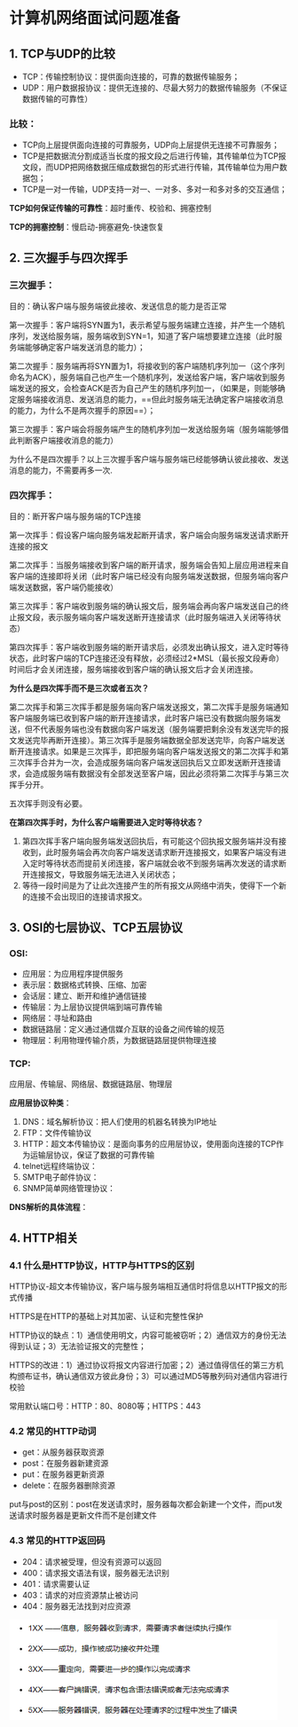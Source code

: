 # 计算机网络面试问题准备

## 1. TCP与UDP的比较

- TCP：传输控制协议：提供面向连接的，可靠的数据传输服务；
- UDP：用户数据报协议：提供无连接的、尽最大努力的数据传输服务（不保证数据传输的可靠性）

### 比较：

- TCP向上层提供面向连接的可靠服务，UDP向上层提供无连接不可靠服务；
- TCP是把数据流分割成适当长度的报文段之后进行传输，其传输单位为TCP报文段，而UDP把网络数据压缩成数据包的形式进行传输，其传输单位为用户数据包；
- TCP是一对一传输，UDP支持一对一、一对多、多对一和多对多的交互通信；

**TCP如何保证传输的可靠性**：超时重传、校验和、拥塞控制

**TCP的拥塞控制**：慢启动-拥塞避免-快速恢复

## 2. 三次握手与四次挥手

### 三次握手：

目的：确认客户端与服务端彼此接收、发送信息的能力是否正常

第一次握手：客户端将SYN置为1，表示希望与服务端建立连接，并产生一个随机序列，发送给服务端，服务端收到SYN=1，知道了客户端想要建立连接（此时服务端能够确定客户端发送消息的能力）；

第二次握手：服务端再将SYN置为1，将接收到的客户端随机序列加一（这个序列命名为ACK），服务端自己也产生一个随机序列，发送给客户端，客户端收到服务端发送的报文，会检查ACK是否为自己产生的随机序列加一，（如果是，则能够确定服务端接收消息、发送消息的能力，==但此时服务端无法确定客户端接收消息的能力，为什么不是两次握手的原因==）；

第三次握手：客户端会将服务端产生的随机序列加一发送给服务端（服务端能够借此判断客户端接收消息的能力）

为什么不是四次握手？以上三次握手客户端与服务端已经能够确认彼此接收、发送消息的能力，不需要再多一次.

### 四次挥手：

目的：断开客户端与服务端的TCP连接

第一次挥手：假设客户端向服务端发起断开请求，客户端会向服务端发送请求断开连接的报文

第二次挥手：当服务端接收到客户端的断开请求，服务端会告知上层应用进程来自客户端的连接即将关闭（此时客户端已经没有向服务端发送数据，但服务端向客户端发送数据，客户端仍能接收）

第三次挥手：客户端收到服务端的确认报文后，服务端会再向客户端发送自己的终止报文段，表示服务端向客户端发送断开连接请求（此时服务端进入关闭等待状态）

第四次挥手：客户端收到服务端的断开请求后，必须发出确认报文，进入定时等待状态，此时客户端的TCP连接还没有释放，必须经过2*MSL（最长报文段寿命）时间后才会关闭连接，服务端接收到客户端的确认报文后才会关闭连接。

**为什么是四次挥手而不是三次或者五次？**

第二次挥手和第三次挥手都是服务端向客户端发送报文，第二次挥手是服务端通知客户端服务端已收到客户端的断开连接请求，此时客户端已没有数据向服务端发送，但不代表服务端也没有数据向客户端发送（服务端要把剩余没有发送完毕的报文发送完毕再断开连接）。第三次挥手是服务端数据全部发送完毕，向客户端发送断开连接请求。如果是三次挥手，即把服务端向客户端发送报文的第二次挥手和第三次挥手合并为一次，会造成服务端向客户端发送回执后又立即发送断开连接请求，会造成服务端有数据没有全部发送至客户端，因此必须将第二次挥手与第三次挥手分开。

五次挥手则没有必要。

**在第四次挥手时，为什么客户端需要进入定时等待状态？**

1. 第四次挥手客户端向服务端发送回执后，有可能这个回执报文服务端并没有接收到，此时服务端会再次向客户端发送请求断开连接报文，如果客户端没有进入定时等待状态而提前关闭连接，客户端就会收不到服务端再次发送的请求断开连接报文，导致服务端无法进入关闭状态；
2. 等待一段时间是为了让此次连接产生的所有报文从网络中消失，使得下一个新的连接不会出现旧的连接请求报文。

## 3. OSI的七层协议、TCP五层协议

### OSI:

- 应用层：为应用程序提供服务
- 表示层：数据格式转换、压缩、加密
- 会话层：建立、断开和维护通信链接
- 传输层：为上层协议提供端到端可靠传输
- 网络层：寻址和路由
- 数据链路层：定义通过通信媒介互联的设备之间传输的规范
- 物理层：利用物理传输介质，为数据链路层提供物理连接

### TCP:

应用层、传输层、网络层、数据链路层、物理层

**应用层协议种类**：

1. DNS：域名解析协议：把人们使用的机器名转换为IP地址
2. FTP：文件传输协议
3. HTTP：超文本传输协议：是面向事务的应用层协议，使用面向连接的TCP作为运输层协议，保证了数据的可靠传输
4. telnet远程终端协议：
5. SMTP电子邮件协议：
6. SNMP简单网络管理协议：

**DNS解析的具体流程**：

## 4. HTTP相关

### 4.1 什么是HTTP协议，HTTP与HTTPS的区别

HTTP协议-超文本传输协议，客户端与服务端相互通信时将信息以HTTP报文的形式传播

HTTPS是在HTTP的基础上对其加密、认证和完整性保护

HTTP协议的缺点：1）通信使用明文，内容可能被窃听；2）通信双方的身份无法得到认证；3）无法验证报文的完整性；

HTTPS的改进：1）通过协议将报文内容进行加密；2）通过值得信任的第三方机构颁布证书，确认通信双方彼此身份；3）可以通过MD5等散列码对通信内容进行校验

常用默认端口号：HTTP：80、8080等；HTTPS：443

### 4.2 常见的HTTP动词

- get：从服务器获取资源
- post：在服务器新建资源
- put：在服务器更新资源
- delete：在服务器删除资源

put与post的区别：post在发送请求时，服务器每次都会新建一个文件，而put发送请求时服务器是更新文件而不是创建文件

### 4.3 常见的HTTP返回码

- 204：请求被受理，但没有资源可以返回
- 400：请求报文语法有误，服务器无法识别
- 401：请求需要认证
- 403：请求的对应资源禁止被访问
- 404：服务器无法找到对应资源

![image-20210907164432703](计算机网络.assets/image-20210907164432703.png)



